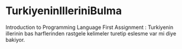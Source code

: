 # TurkiyeninIlleriniBulma
Introduction to Programming Language First Assignment : Turkiyenin illerinin bas harflerinden rastgele kelimeler turetip eslesme var mi diye bakiyor. 
